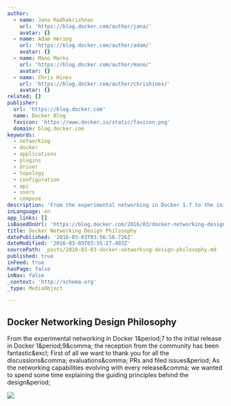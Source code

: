 ```yaml
---
author:
  - name: Jana Radhakrishnan
    url: 'https://blog.docker.com/author/jana/'
    avatar: {}
  - name: Adam Herzog
    url: 'https://blog.docker.com/author/adam/'
    avatar: {}
  - name: Mano Marks
    url: 'https://blog.docker.com/author/mano/'
    avatar: {}
  - name: Chris Hines
    url: 'https://blog.docker.com/author/chrishines/'
    avatar: {}
related: []
publisher:
  url: 'https://blog.docker.com'
  name: Docker Blog
  favicon: 'https://www.docker.io/static/favicon.png'
  domain: blog.docker.com
keywords:
  - networking
  - docker
  - applications
  - plugins
  - driver
  - topology
  - configuration
  - api
  - users
  - compose
description: 'From the experimental networking in Docker 1.7 to the initial release in Docker 1.9, the reception from the community has been fantastic! First of all we want to thank you for all the discussions, evaluations, PRs and filed issues. As the networking capabilities evolving with every release, we wanted to spend some time explaining the guiding principles behind the design.'
inLanguage: en
app_links: []
isBasedOnUrl: 'https://blog.docker.com/2016/03/docker-networking-design-philosophy/'
title: Docker Networking Design Philosophy
datePublished: '2016-03-03T03:56:56.726Z'
dateModified: '2016-03-03T03:55:27.403Z'
sourcePath: _posts/2016-03-03-docker-networking-design-philosophy.md
published: true
inFeed: true
hasPage: false
inNav: false
_context: 'http://schema.org'
_type: MediaObject

---
```

<article style=""><h1>Docker Networking Design Philosophy</h1><p>From the experimental networking in Docker 1&amp;period;7 to the initial release in Docker 1&amp;period;9&amp;comma; the reception from the community has been fantastic&amp;excl; First of all we want to thank you for all the discussions&amp;comma; evaluations&amp;comma; PRs and filed issues&amp;period; As the networking capabilities evolving with every release&amp;comma; we wanted to spend some time explaining the guiding principles behind the design&amp;period;</p><img src="https://raw.githubusercontent.com/docker/libnetwork/master/docs/cnm-model.jpg" /></article>